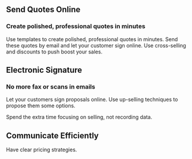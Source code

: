 Send Quotes Online
------------------

### Create polished, professional quotes in minutes


Use templates to create polished, professional quotes in minutes. Send these quotes by email and let your customer sign online. Use cross-selling and discounts to push boost your sales.

Electronic Signature
--------------------

### No more fax or scans in emails

Let your customers sign proposals online. Use up-selling techniques to propose them some options.

Spend the extra time focusing on selling, not recording data.

Communicate Efficiently
-----------------------

Have clear pricing strategies.
